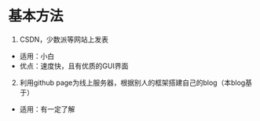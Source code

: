 # 基本方法
1. CSDN，少数派等网站上发表
- 适用：小白
- 优点：速度快，且有优质的GUI界面
2.  利用github page为线上服务器，根据别人的框架搭建自己的blog（本blog基于）
- 适用：有一定了解